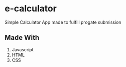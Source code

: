 # e-calculator
Simple Calculator App made to fulfill progate submission

**Made With**
---
1. Javascript
2. HTML
3. CSS
